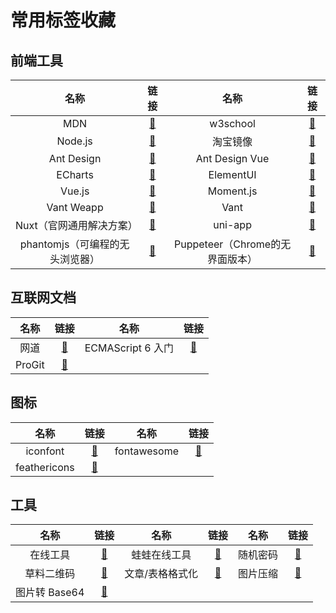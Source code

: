 # 常用标签收藏

## 前端工具

|              名称               |                           链接                           |      名称      |                               链接                                |
| :-----------------------------: | :------------------------------------------------------: | :------------: | :---------------------------------------------------------------: |
|               MDN               | [:memo:](https://developer.mozilla.org/zh-CN/docs/Learn) |    w3school    |              [:memo:](https://www.w3school.com.cn/)               |
|             Node.js             |               [:memo:](http://nodejs.cn/)                |    淘宝镜像    |                 [:memo:](http://npm.taobao.org/)                  |
|           Ant Design            |          [:memo:](https://ant.design/index-cn)           | Ant Design Vue |      [:memo:](https://www.antdv.com/docs/vue/introduce-cn/)       |
|             ECharts             |    [:memo:](https://www.echartsjs.com/zh/index.html)     |   ElementUI    | [:memo:](https://element.eleme.cn/#/zh-CN/component/installation) |
|             Vue.js              |         [:memo:](https://cn.vuejs.org/v2/guide/)         |   Moment.js    |                   [:memo:](http://momentjs.cn/)                   |
|           Vant Weapp            |  [:memo:](https://youzan.github.io/vant-weapp/#/intro)   |      Vant      |       [:memo:](https://youzan.github.io/vant/#/zh-CN/home)        |
|    Nuxt（官网通用解决方案）     |    [:memo:](https://zh.nuxtjs.org/guide/installation)    |    uni-app     |                [:memo:](https://uniapp.dcloud.io)                 |
| phantomjs（可编程的无头浏览器） |             [:memo:](https://phantomjs.org/)             |  Puppeteer（Chrome的无界面版本） |[:memo:](https://github.com/puppeteer/puppeteer)|

## 互联网文档

|  名称  |               链接               |       名称        |                 链接                 |
| :----: | :------------------------------: | :---------------: | :----------------------------------: |
|  网道  |  [:memo:](https://wangdoc.com/)  | ECMAScript 6 入门 | [:memo:](http://es6.ruanyifeng.com/) |
| ProGit | [:memo:](https://www.progit.cn/) |

## 图标

|     名称     |                链接                 |    名称     |                    链接                    |
| :----------: | :---------------------------------: | :---------: | :----------------------------------------: |
|   iconfont   |    [:memo:](http://iconfont.cn/)    | fontawesome | [:memo:](http://fontawesome.dashgame.com/) |
| feathericons | [:memo:](https://feathericons.com/) |

## 工具

|     名称      |                       链接                       |      名称       |                      链接                       |   名称   |                    链接                     |
| :-----------: | :----------------------------------------------: | :-------------: | :---------------------------------------------: | :------: | :-----------------------------------------: |
|   在线工具    |            [:memo:](https://tool.lu/)            |  蛙蛙在线工具   | [:memo:](https://www.iamwawa.cn/daxiaoxie.html) | 随机密码 | [:memo:](http://www.atool.org/password.php) |
|  草料二维码   |            [:memo:](https://cli.im/)             | 文章/表格格式化 |        [:memo:](http://qi.mofangyu.com/)        | 图片压缩 |       [:memo:](https://tinypng.com/)        |
| 图片转 Base64 | [:memo:](http://tool.chinaz.com/tools/imgtobase) |
